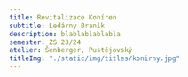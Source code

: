 ```yaml
---
title: Revitalizace Koníren
subtitle: Ledárny Braník
description: blablablablabla
semester: ZS 23/24
atelier: Šenberger, Pustějovský
titleImg: "./static/img/titles/konirny.jpg"
---
```

